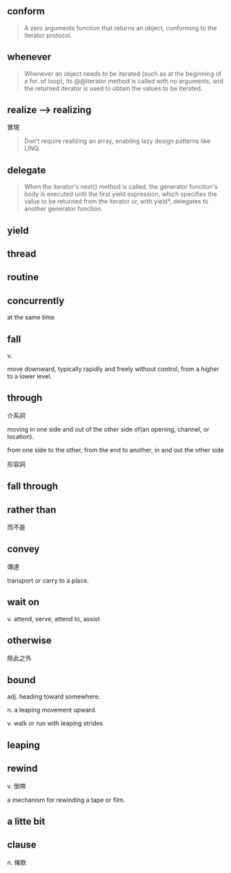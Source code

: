 ## conform 

> A zero arguments function that returns an object, conforming to the iterator protocol.


## whenever 

> Whenever an object needs to be iterated (such as at the beginning of a for..of loop), its @@iterator method is called with no arguments, and the returned iterator is used to obtain the values to be iterated.


## realize --> realizing

實現

> Don’t require realizing an array, enabling lazy design patterns like LINQ.

## delegate

> When the iterator's next() method is called, the generator function's body is executed until the first yield expression, which specifies the value to be returned from the iterator or, with yield*, delegates to another generator function. 

## yield

## thread 

## routine

## concurrently 

at the same time 

## fall

v. 

move downward, typically rapidly and freely without control, from a higher to a lower level.


## through

介系詞

moving in one side and out of the other side of(an opening, channel, or location).

from one side to the other, from the end to another, in and out the other side

形容詞

## fall through

## rather than

而不是

## convey 

傳達

transport or carry to a place.

## wait on 

v. attend, serve, attend to, assist

## otherwise

除此之外

## bound 

adj. heading toward somewhere.

n. a leaping movement upward. 

v. walk or run with leaping strides

## leaping

## rewind

v. 倒帶

a mechanism for rewinding a tape or film. 

## a litte bit

## clause

n. 條款

